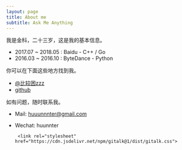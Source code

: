 ```yaml
---
layout: page
title: About me
subtitle: Ask Me Anything
---
```


我是金科，二十三岁，这是我的基本信息。

- 2017.07 ~ 2018.05 : Baidu - C++ / Go
- 2016.03 ~ 2016.10 : ByteDance - Python

你可以在下面这些地方找到我。

- [@比较困zzz](http://weibo.com/u/3105994941)
- [github](https://github.com/yichenluan/yichenluan.github.io)

如有问题，随时联系我。

- Mail: huuunnnter@gmail.com
- Wechat: huunnter


       <link rel="stylesheet" href="https://cdn.jsdelivr.net/npm/gitalk@1/dist/gitalk.css">
  <script src="https://cdn.jsdelivr.net/npm/gitalk@1/dist/gitalk.min.js"></script>
  <div id="gitalk-container"></div>     <script type="text/javascript">
    var gitalk = new Gitalk({

    // gitalk的主要参数
		clientID: `ecfa1a44258863a66a35`,
		clientSecret: `4c19a93e23e20a13c7383d3e2ba37dc9d5febb85`,
		repo: `yichenluan.github.io`,
		owner: 'yichenluan',
		admin: ['yichenluan'],
		id: window.location.pathname,

    });
    gitalk.render('gitalk-container');
</script> 
